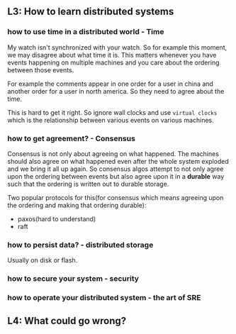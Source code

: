 ## L3: How to learn distributed systems

### how to use time in a distributed world - Time

My watch isn't synchronized with your watch. So for example this moment, we may disagree about what time it is.
This matters whenever you have events happening on multiple machines and you care about the ordering between those
events.

For example the comments appear in one order for a user in china and another order for a user in north america. So they
need to agree about the time.

This is hard to get it right. So ignore wall clocks and use `virtual clocks` which is the relationship between
various events on various machines.

### how to get agreement? - Consensus

Consensus is not only about agreeing on what happened. The machines should also agree on what happened even after the
whole system exploded and we bring it all up again. So consensus algos attempt to not only agree upon the ordering
between events but also agree upon it in a **durable** way such that the ordering is written out to durable storage.

Two popular protocols for this(for consensus which means agreeing upon the ordering and making that ordering
durable):

- paxos(hard to understand)
- raft

### how to persist data? - distributed storage

Usually on disk or flash.

### how to secure your system - security

### how to operate your distributed system - the art of SRE

## L4: What could go wrong?